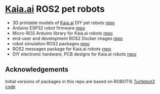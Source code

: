 # [Kaia.ai](https://kaia.ai) ROS2 pet robots

- 3D printable models of [Kaia.ai](https://kaia.ai) DIY pet robots [repo](https://github.com/kaiaai/3d_printables)
- Arduino ESP32 robot firmware [repo](https://github.com/kaiaai/arduino_fw/)
- Micro-ROS Arduino library for Kaia.ai robots [repo](https://github.com/kaiaai/micro_ros_arduino_kaia/)
- end-user and development ROS2 Docker images [repo](https://github.com/kaiaai/docker/)
- robot simulation ROS2 packages [repo](https://github.com/kaiaai/kaia_sims/)
- ROS2 messages package for Kaia.ai robots [repo](https://github.com/kaiaai/kaia_msgs/)
- DIY electronic hardware, PCB designs for Kaia.ai robots [repo](https://github.com/kaiaai/electronics/)

## Acknowledgements
Initial versions of packages in this repo are based on ROBOTIS [Turtlebot3 code](https://github.com/ROBOTIS-GIT/turtlebot3)
